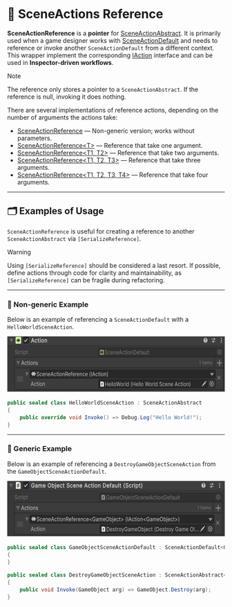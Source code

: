 # 🧩 SceneActions Reference

**SceneActionReference** is a **pointer** for [SceneActionAbstract](SceneActionsAbstract.md). It is primarily used when
a
game designer works with [SceneActionDefault](SceneActionsDefault.md) and needs to reference or invoke another
`SceneActionDefault` from a different context. This wrapper implement the corresponding [IAction](IActions.md) interface
and can be used in **Inspector-driven workflows**.

> [!NOTE]  
> The reference only stores a pointer to a `SceneActionAbstract`. If the reference is null, invoking it does nothing.

There are several implementations of reference actions, depending on the number of arguments the actions take:

- [SceneActionReference](SceneActionReference.md) — Non-generic version; works without parameters.
- [SceneActionReference&lt;T&gt;](SceneActionReference%601.md) — Reference that take one argument.
- [SceneActionReference&lt;T1, T2&gt;](SceneActionReference%602.md) — Reference that take two arguments.
- [SceneActionReference&lt;T1, T2, T3&gt;](SceneActionReference%603.md) — Reference that take three arguments.
- [SceneActionReference&lt;T1, T2, T3, T4&gt;](SceneActionReference%604.md) — Reference that take four arguments.

---

## 🗂 Examples of Usage

`SceneActionReference` is useful for creating a reference to another `SceneActionAbstract` via `[SerializeReference]`.

> [!WARNING]  
> Using `[SerializeReference]` should be considered a last resort. If possible, define actions through code for clarity
> and maintainability, as `[SerializeReference]` can be fragile during refactoring.

---

### 🔹 Non-generic Example

Below is an example of referencing a `SceneActionDefault` with a `HelloWorldSceneAction`.

<img src="../../Images/SceneActionReference.png" alt="SceneActionReference non-generic example" width="" height="128">

```csharp
public sealed class HelloWorldSceneAction : SceneActionAbstract
{
    public override void Invoke() => Debug.Log("Hello World!");
}
```

---

### 🔹 Generic Example

Below is an example of referencing a `DestroyGameObjectSceneAction` from the `GameObjectSceneActionDefault`.

<img src="../../Images/GameObjectSceneReference.png" alt="SceneActionReference generic example" width="" height="128">

```csharp
public sealed class GameObjectSceneActionDefault : SceneActionDefault<GameObject>
{
}
```

```csharp
public sealed class DestroyGameObjectSceneAction : SceneActionAbstract<GameObject>
{
    public void Invoke(GameObject arg) => GameObject.Destroy(arg);
}
```